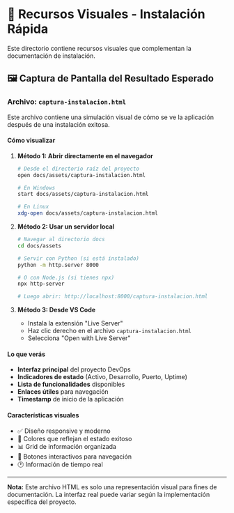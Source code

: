 # 📸 Recursos Visuales - Instalación Rápida

Este directorio contiene recursos visuales que complementan la documentación
de instalación.

## 🖼️ Captura de Pantalla del Resultado Esperado

### Archivo: `captura-instalacion.html`

Este archivo contiene una simulación visual de cómo se ve la aplicación
después de una instalación exitosa.

#### Cómo visualizar

1. **Método 1: Abrir directamente en el navegador**

   ```bash
   # Desde el directorio raíz del proyecto
   open docs/assets/captura-instalacion.html
   
   # En Windows
   start docs/assets/captura-instalacion.html
   
   # En Linux
   xdg-open docs/assets/captura-instalacion.html
   ```

2. **Método 2: Usar un servidor local**

   ```bash
   # Navegar al directorio docs
   cd docs/assets
   
   # Servir con Python (si está instalado)
   python -m http.server 8000
   
   # O con Node.js (si tienes npx)
   npx http-server
   
   # Luego abrir: http://localhost:8000/captura-instalacion.html
   ```

3. **Método 3: Desde VS Code**

   - Instala la extensión "Live Server"
   - Haz clic derecho en el archivo `captura-instalacion.html`
   - Selecciona "Open with Live Server"

#### Lo que verás

- **Interfaz principal** del proyecto DevOps
- **Indicadores de estado** (Activo, Desarrollo, Puerto, Uptime)
- **Lista de funcionalidades** disponibles
- **Enlaces útiles** para navegación
- **Timestamp** de inicio de la aplicación

#### Características visuales

- ✅ Diseño responsive y moderno
- 🎨 Colores que reflejan el estado exitoso
- 📊 Grid de información organizada
- 🔗 Botones interactivos para navegación
- 🕐 Información de tiempo real

---

**Nota:** Este archivo HTML es solo una representación visual para fines de
documentación. La interfaz real puede variar según la implementación
específica del proyecto. 